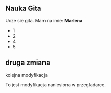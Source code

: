 ## Nauka Gita
Ucze sie gita. Mam na imie: **Marlena**

- 1
- 2
- 4
- 5

## druga zmiana

kolejna modyfikacja

To jest modyfikacja naniesiona w przegladarce. 
